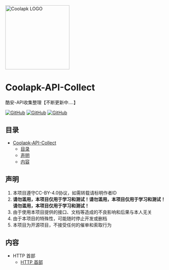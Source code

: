 <img alt="Coolapk LOGO" src="https://static.coolapk.com/static/web/v8/images/header-logo.png" width="200px" />

# Coolapk-API-Collect
酷安-API收集整理【不断更新中....】

<a href="https://github.com/wherewhere/Coolapk-API-Collect/blob/master/LICENSE"><img alt="GitHub" src="https://img.shields.io/github/license/wherewhere/Coolapk-API-Collect.svg?label=License&style=flat-square"></a>
<a href="https://github.com/wherewhere/Coolapk-API-Collect/issues"><img alt="GitHub" src="https://img.shields.io/github/issues/wherewhere/Coolapk-API-Collect.svg?label=Issues&style=flat-square"></a>
<a href="https://github.com/wherewhere/Coolapk-API-Collect/stargazers"><img alt="GitHub" src="https://img.shields.io/github/stars/wherewhere/Coolapk-API-Collect.svg?label=Stars&style=flat-square"></a>

## 目录
- [Coolapk-API-Collect](#coolapk-api-collect)
  - [目录](#目录)
  - [声明](#声明)
  - [内容](#内容)
## 声明

1. 本项目遵守CC-BY-4.0协议，如需转载请标明作者ID
2. **请勿滥用，本项目仅用于学习和测试！请勿滥用，本项目仅用于学习和测试！请勿滥用，本项目仅用于学习和测试！**
3. 由于使用本项目提供的接口、文档等造成的不良影响和后果与本人无关
4. 由于本项目的特殊性，可能随时停止开发或删档
5. 本项目为开源项目，不接受任何的催单和索取行为

## 内容
- HTTP 首部
  - [HTTP 首部](Coolapk-API/HTTP%20首部/HTTP%20首部.md "HTTP 首部")
